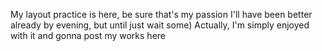 My layout practice is here, be sure that's my passion I'll have been better already by evening, but until just wait some) 
Actually, I'm simply enjoyed with it and gonna post my works here  
